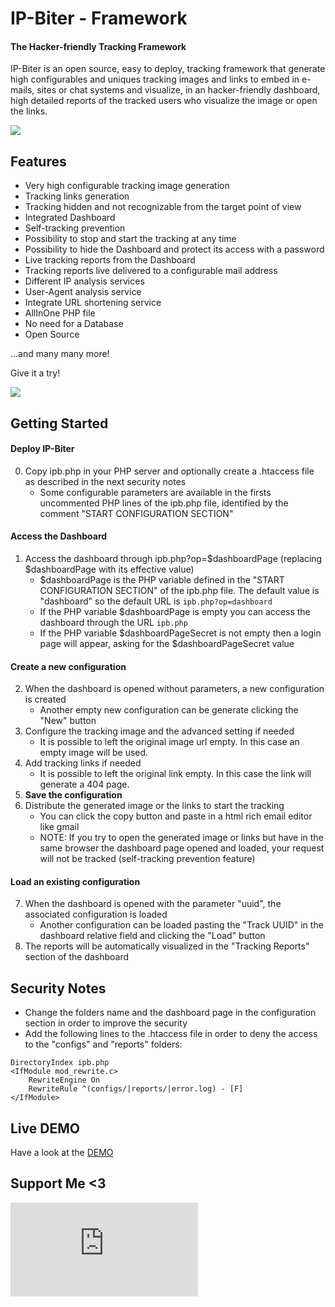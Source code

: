 # IP-Biter - Framework
#### The Hacker-friendly Tracking Framework
IP-Biter is an open source, easy to deploy, tracking framework that generate high configurables and uniques tracking images and links 
to embed in e-mails, sites or chat systems and visualize, in an hacker-friendly dashboard, high detailed reports of the tracked users 
who visualize the image or open the links.

![](https://user-images.githubusercontent.com/8982949/33372623-f6abdc46-d4fe-11e7-921c-536300d02237.jpg)

## Features
- Very high configurable tracking image generation
- Tracking links generation
- Tracking hidden and not recognizable from the target point of view
- Integrated Dashboard
- Self-tracking prevention
- Possibility to stop and start the tracking at any time
- Possibility to hide the Dashboard and protect its access with a password
- Live tracking reports from the Dashboard
- Tracking reports live delivered to a configurable mail address
- Different IP analysis services
- User-Agent analysis service
- Integrate URL shortening service
- AllInOne PHP file
- No need for a Database
- Open Source

...and many many more!

Give it a try!

![](https://user-images.githubusercontent.com/8982949/33380631-09b9720e-d51c-11e7-9da1-b6886569e399.png)

## Getting Started
#### Deploy IP-Biter
0) Copy ipb.php in your PHP server and optionally create a .htaccess file as described in the next security notes
    - Some configurable parameters are available in the firsts uncommented PHP lines of the ipb.php file, identified by the comment "START CONFIGURATION SECTION"
#### Access the Dashboard
1) Access the dashboard through ipb.php?op=$dashboardPage (replacing $dashboardPage with its effective value)
    - $dashboardPage is the PHP variable defined in the "START CONFIGURATION SECTION" of the ipb.php file. The default value is "dashboard" so the default URL is `ipb.php?op=dashboard`
    - If the PHP variable $dashboardPage is empty you can access the dashboard through the URL `ipb.php`
    - If the PHP variable $dashboardPageSecret is not empty then a login page will appear, asking for the $dashboardPageSecret value
#### Create a new configuration
2) When the dashboard is opened without parameters, a new configuration is created
    - Another empty new configuration can be generate clicking the "New" button
3) Configure the tracking image and the advanced setting if needed
    - It is possible to left the original image url empty. In this case an empty image will be used.
4) Add tracking links if needed
    - It is possible to left the original link empty. In this case the link will generate a 404 page.
5) **Save the configuration**
6) Distribute the generated image or the links to start the tracking
    - You can click the copy button and paste in a html rich email editor like gmail
    - NOTE: If you try to open the generated image or links but have in the same browser the dashboard page opened and loaded, your request will not be tracked (self-tracking prevention feature)
    
#### Load an existing configuration
7) When the dashboard is opened with the parameter "uuid", the associated configuration is loaded
    - Another configuration can be loaded pasting the "Track UUID" in the dashboard relative field and clicking the "Load" button
8) The reports will be automatically visualized in the "Tracking Reports" section of the dashboard

## Security Notes
- Change the folders name and the dashboard page in the configuration section in order to improve the security
- Add the following lines to the .htaccess file in order to deny the access to the "configs" and "reports" folders:
```
DirectoryIndex ipb.php
<IfModule mod_rewrite.c>
    RewriteEngine On
    RewriteRule ^(configs/|reports/|error.log) - [F]
</IfModule>
```

## Live DEMO
<!-- 
Hi and welcome to a tracking link live demonstration. 
The one below is a autogenerated link that redirect to http://ipbiter.rf.gd/?op=dashboard (the demo page) and in the meanwhile, will track you :P
From this url you are not able to access the relative dashboard. 
Did not trust me?
Try to hack it as a challange and report me your success; you will be rewarded with a coffee <3
-->
Have a look at the [DEMO](https://damianofalcioni.alwaysdata.net/ipb.php?op=l&tid=4a33afe3-2a49-455f-b1a1-19e28aa12faf&lid=f2d41e3b-da57-4efb-8490-e0678d5090d2)

## Support Me <3
<!--
Hi and welcome again to a tracking image live demonstration. 
The one below is a autogenerated link that show this image: https://user-images.githubusercontent.com/8982949/33011169-6da4af5e-cddd-11e7-94e5-a52d776b94ba.png
when your browser loaded this image, you was been tracked :)
From this url you are not able to access the relative dashboard. 
Did not trust me?
Try to hack it as a challange and report me your success; you will be rewarded with another coffee <3
-->
[![Buy me a coffee](https://damianofalcioni.alwaysdata.net/ipb.php?op=i&tid=4a33afe3-2a49-455f-b1a1-19e28aa12faf)](https://www.paypal.me/damianofalcioni/0.99)
